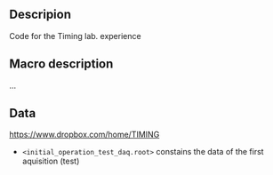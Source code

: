 ## Descripion
Code for the Timing lab. experience 

## Macro description
...

## Data 
https://www.dropbox.com/home/TIMING

* `<initial_operation_test_daq.root>` constains the data of the first aquisition (test)
